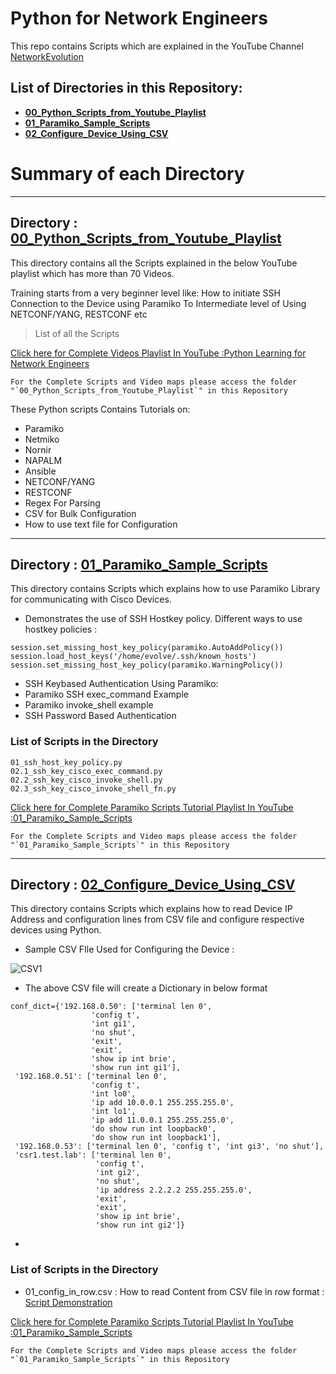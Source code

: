 ﻿# Python for Network Engineers
This repo contains Scripts which are explained in the YouTube Channel [NetworkEvolution](https://www.youtube.com/c/NetworkEvolution?sub_confirmation=1)

## List of Directories in this Repository:
- [**00_Python_Scripts_from_Youtube_Playlist** ](https://github.com/network-evolution/Python_for_Network_Engineers/tree/main/00_Python_Scripts_from_Youtube_Playlist)
- [**01_Paramiko_Sample_Scripts** ](https://github.com/network-evolution/Python_for_Network_Engineers/tree/main/01_Paramiko_Sample_Scripts)
- [**02_Configure_Device_Using_CSV** ](https://github.com/network-evolution/Python_for_Network_Engineers/tree/main/02_Configure_Device_Using_CSV)

# Summary of each Directory
***
## Directory : [00_Python_Scripts_from_Youtube_Playlist](https://github.com/network-evolution/Python_for_Network_Engineers/tree/main/00_Python_Scripts_from_Youtube_Playlist)
This directory contains all the Scripts explained in the below YouTube playlist which has more than 70 Videos.


Training starts from a very beginner level like:
How to initiate SSH Connection to the Device using Paramiko
To Intermediate level of Using NETCONF/YANG, RESTCONF etc
> List of all the Scripts

[Click here for Complete Videos Playlist In YouTube :Python Learning for Network Engineers](https://www.youtube.com/watch?v=sG_RiytUA38&list=PLOocymQm7YWakdZkBfCRIC06fv7xQE85N)

```
For the Complete Scripts and Video maps please access the folder "`00_Python_Scripts_from_Youtube_Playlist`" in this Repository
```

These Python scripts Contains Tutorials on:
  - Paramiko
  - Netmiko
  - Nornir
  - NAPALM
  - Ansible
  - NETCONF/YANG
  - RESTCONF
  - Regex For Parsing
  - CSV for Bulk Configuration
  - How to use text file for Configuration

***
## Directory : [01_Paramiko_Sample_Scripts](https://github.com/network-evolution/Python_for_Network_Engineers/tree/main/01_Paramiko_Sample_Scripts)
This directory contains Scripts which explains how to use Paramiko Library for communicating with Cisco Devices.

* Demonstrates the use of SSH Hostkey policy. Different ways to use hostkey policies :
```
session.set_missing_host_key_policy(paramiko.AutoAddPolicy())
session.load_host_keys('/home/evolve/.ssh/known_hosts')
session.set_missing_host_key_policy(paramiko.WarningPolicy())
```

* SSH Keybased Authentication Using Paramiko:
* Paramiko SSH exec_command Example
* Paramiko invoke_shell example
* SSH Password Based Authentication

### List of Scripts in the Directory
```
01_ssh_host_key_policy.py
02.1_ssh_key_cisco_exec_command.py
02.2_ssh_key_cisco_invoke_shell.py
02.3_ssh_key_cisco_invoke_shell_fn.py
```

[Click here for Complete Paramiko Scripts Tutorial Playlist In YouTube :01_Paramiko_Sample_Scripts](https://www.youtube.com/watch?v=A075aWJMAeM&list=PLOocymQm7YWYc73phqzbZ1S3ANrVVpUFN)

```
For the Complete Scripts and Video maps please access the folder "`01_Paramiko_Sample_Scripts`" in this Repository
```
***
## Directory : [02_Configure_Device_Using_CSV](https://github.com/network-evolution/Python_for_Network_Engineers/tree/main/02_Configure_Device_Using_CSV)
This directory contains Scripts which explains how to read Device IP Address and configuration lines from CSV file and configure respective devices using Python.

* Sample CSV FIle Used for Configuring the Device :

![CSV1](https://user-images.githubusercontent.com/70020386/114660759-7d79b600-9d13-11eb-8e53-6cd2807341c8.png)


* The above CSV file will create a Dictionary in below format 
```
conf_dict={'192.168.0.50': ['terminal len 0',
                  'config t',
                  'int gi1',
                  'no shut',
                  'exit',
                  'exit',
                  'show ip int brie',
                  'show run int gi1'],
 '192.168.0.51': ['terminal len 0',
                  'config t',
                  'int lo0',
                  'ip add 10.0.0.1 255.255.255.0',
                  'int lo1',
                  'ip add 11.0.0.1 255.255.255.0',
                  'do show run int loopback0',
                  'do show run int loopback1'],
 '192.168.0.53': ['terminal len 0', 'config t', 'int gi3', 'no shut'],
 'csr1.test.lab': ['terminal len 0',
                   'config t',
                   'int gi2',
                   'no shut',
                   'ip address 2.2.2.2 255.255.255.0',
                   'exit',
                   'exit',
                   'show ip int brie',
                   'show run int gi2']}
```

* 

### List of Scripts in the Directory
- 01_config_in_row.csv : How to read Content from CSV file in row format : [Script Demonstration](https://www.youtube.com/watch?v=3XoVPJkHMFU&list=PLOocymQm7YWYpP_Qkju89vN8BykhvWO5U)

[Click here for Complete Paramiko Scripts Tutorial Playlist In YouTube :01_Paramiko_Sample_Scripts](https://www.youtube.com/watch?v=A075aWJMAeM&list=PLOocymQm7YWYc73phqzbZ1S3ANrVVpUFN)

```
For the Complete Scripts and Video maps please access the folder "`01_Paramiko_Sample_Scripts`" in this Repository
```

